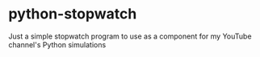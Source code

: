 # python-stopwatch

Just a simple stopwatch program to use as a component for my YouTube channel's Python simulations
